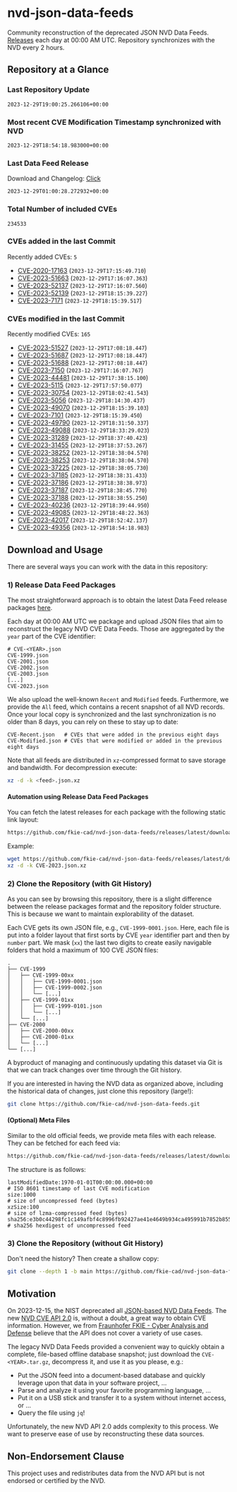 # nvd-json-data-feeds

Community reconstruction of the deprecated JSON NVD Data Feeds. 
[Releases](https://github.com/fkie-cad/nvd-json-data-feeds/releases/latest) each day at 00:00 AM UTC.
Repository synchronizes with the NVD every 2 hours.

## Repository at a Glance

### Last Repository Update

```plain
2023-12-29T19:00:25.266106+00:00
```

### Most recent CVE Modification Timestamp synchronized with NVD

```plain
2023-12-29T18:54:18.983000+00:00
```

### Last Data Feed Release

Download and Changelog: [Click](https://github.com/fkie-cad/nvd-json-data-feeds/releases/latest)

```plain
2023-12-29T01:00:28.272932+00:00
```

### Total Number of included CVEs

```plain
234533
```

### CVEs added in the last Commit

Recently added CVEs: `5`

* [CVE-2020-17163](CVE-2020/CVE-2020-171xx/CVE-2020-17163.json) (`2023-12-29T17:15:49.710`)
* [CVE-2023-51663](CVE-2023/CVE-2023-516xx/CVE-2023-51663.json) (`2023-12-29T17:16:07.363`)
* [CVE-2023-52137](CVE-2023/CVE-2023-521xx/CVE-2023-52137.json) (`2023-12-29T17:16:07.560`)
* [CVE-2023-52139](CVE-2023/CVE-2023-521xx/CVE-2023-52139.json) (`2023-12-29T18:15:39.227`)
* [CVE-2023-7171](CVE-2023/CVE-2023-71xx/CVE-2023-7171.json) (`2023-12-29T18:15:39.517`)


### CVEs modified in the last Commit

Recently modified CVEs: `165`

* [CVE-2023-51527](CVE-2023/CVE-2023-515xx/CVE-2023-51527.json) (`2023-12-29T17:08:18.447`)
* [CVE-2023-51687](CVE-2023/CVE-2023-516xx/CVE-2023-51687.json) (`2023-12-29T17:08:18.447`)
* [CVE-2023-51688](CVE-2023/CVE-2023-516xx/CVE-2023-51688.json) (`2023-12-29T17:08:18.447`)
* [CVE-2023-7150](CVE-2023/CVE-2023-71xx/CVE-2023-7150.json) (`2023-12-29T17:16:07.767`)
* [CVE-2023-44481](CVE-2023/CVE-2023-444xx/CVE-2023-44481.json) (`2023-12-29T17:38:15.100`)
* [CVE-2023-5115](CVE-2023/CVE-2023-51xx/CVE-2023-5115.json) (`2023-12-29T17:57:50.077`)
* [CVE-2023-30754](CVE-2023/CVE-2023-307xx/CVE-2023-30754.json) (`2023-12-29T18:02:41.543`)
* [CVE-2023-5056](CVE-2023/CVE-2023-50xx/CVE-2023-5056.json) (`2023-12-29T18:14:30.437`)
* [CVE-2023-49070](CVE-2023/CVE-2023-490xx/CVE-2023-49070.json) (`2023-12-29T18:15:39.103`)
* [CVE-2023-7101](CVE-2023/CVE-2023-71xx/CVE-2023-7101.json) (`2023-12-29T18:15:39.450`)
* [CVE-2023-49790](CVE-2023/CVE-2023-497xx/CVE-2023-49790.json) (`2023-12-29T18:31:50.337`)
* [CVE-2023-49088](CVE-2023/CVE-2023-490xx/CVE-2023-49088.json) (`2023-12-29T18:33:29.023`)
* [CVE-2023-31289](CVE-2023/CVE-2023-312xx/CVE-2023-31289.json) (`2023-12-29T18:37:40.423`)
* [CVE-2023-31455](CVE-2023/CVE-2023-314xx/CVE-2023-31455.json) (`2023-12-29T18:37:53.267`)
* [CVE-2023-38252](CVE-2023/CVE-2023-382xx/CVE-2023-38252.json) (`2023-12-29T18:38:04.570`)
* [CVE-2023-38253](CVE-2023/CVE-2023-382xx/CVE-2023-38253.json) (`2023-12-29T18:38:04.570`)
* [CVE-2023-37225](CVE-2023/CVE-2023-372xx/CVE-2023-37225.json) (`2023-12-29T18:38:05.730`)
* [CVE-2023-37185](CVE-2023/CVE-2023-371xx/CVE-2023-37185.json) (`2023-12-29T18:38:31.433`)
* [CVE-2023-37186](CVE-2023/CVE-2023-371xx/CVE-2023-37186.json) (`2023-12-29T18:38:38.973`)
* [CVE-2023-37187](CVE-2023/CVE-2023-371xx/CVE-2023-37187.json) (`2023-12-29T18:38:45.770`)
* [CVE-2023-37188](CVE-2023/CVE-2023-371xx/CVE-2023-37188.json) (`2023-12-29T18:38:55.250`)
* [CVE-2023-40236](CVE-2023/CVE-2023-402xx/CVE-2023-40236.json) (`2023-12-29T18:39:44.950`)
* [CVE-2023-49085](CVE-2023/CVE-2023-490xx/CVE-2023-49085.json) (`2023-12-29T18:48:22.363`)
* [CVE-2023-42017](CVE-2023/CVE-2023-420xx/CVE-2023-42017.json) (`2023-12-29T18:52:42.137`)
* [CVE-2023-49356](CVE-2023/CVE-2023-493xx/CVE-2023-49356.json) (`2023-12-29T18:54:18.983`)


## Download and Usage

There are several ways you can work with the data in this repository:

### 1) Release Data Feed Packages

The most straightforward approach is to obtain the latest Data Feed release packages [here](https://github.com/fkie-cad/nvd-json-data-feeds/releases/latest).

Each day at 00:00 AM UTC we package and upload JSON files that aim to reconstruct the legacy NVD CVE Data Feeds.
Those are aggregated by the `year` part of the CVE identifier:

```
# CVE-<YEAR>.json
CVE-1999.json
CVE-2001.json
CVE-2002.json
CVE-2003.json
[...]
CVE-2023.json
```

We also upload the well-known `Recent` and `Modified` feeds.
Furthermore, we provide the `All` feed, which contains a recent snapshot of all NVD records.
Once your local copy is synchronized and the last synchronization is no older than 8 days, you can rely on these to stay up to date:

```plain
CVE-Recent.json   # CVEs that were added in the previous eight days
CVE-Modified.json # CVEs that were modified or added in the previous eight days
```

Note that all feeds are distributed in `xz`-compressed format to save storage and bandwidth.
For decompression execute:

```sh
xz -d -k <feed>.json.xz
```


#### Automation using Release Data Feed Packages

You can fetch the latest releases for each package with the following static link layout:

```sh
https://github.com/fkie-cad/nvd-json-data-feeds/releases/latest/download/CVE-<YEAR>.json.xz
```

Example:

```sh
wget https://github.com/fkie-cad/nvd-json-data-feeds/releases/latest/download/CVE-2023.json.xz
xz -d -k CVE-2023.json.xz
```



### 2) Clone the Repository (with Git History)

As you can see by browsing this repository, there is a slight difference between the release packages format and the repository folder structure.
This is because we want to maintain explorability of the dataset.

Each CVE gets its own JSON file, e.g., `CVE-1999-0001.json`.
Here, each file is put into a folder layout that first sorts by CVE `year` identifier part and then by `number` part.
We mask (`xx`) the last two digits to create easily navigable folders that hold a maximum of 100 CVE JSON files:

```plain
.
├── CVE-1999
│   ├── CVE-1999-00xx
│   │   ├── CVE-1999-0001.json
│   │   ├── CVE-1999-0002.json
│   │   └── [...]
│   ├── CVE-1999-01xx
│   │   ├── CVE-1999-0101.json
│   │   └── [...]
│   └── [...]
├── CVE-2000
│   ├── CVE-2000-00xx
│   ├── CVE-2000-01xx
│   └── [...]
└── [...]
```

A byproduct of managing and continuously updating this dataset via Git is that we can track changes over time through the Git history.

If you are interested in having the NVD data as organized above, including the historical data of changes, just clone this repository (large!):

```sh
git clone https://github.com/fkie-cad/nvd-json-data-feeds.git
```

#### (Optional) Meta Files

Similar to the old official feeds, we provide meta files with each release. They can be fetched for each feed via:

```sh
https://github.com/fkie-cad/nvd-json-data-feeds/releases/latest/download/CVE-<YEAR>.meta
```

The structure is as follows:

```plain
lastModifiedDate:1970-01-01T00:00:00.000+00:00                          # ISO 8601 timestamp of last CVE modification
size:1000                                                               # size of uncompressed feed (bytes)
xzSize:100                                                              # size of lzma-compressed feed (bytes)
sha256:e3b0c44298fc1c149afbf4c8996fb92427ae41e4649b934ca495991b7852b855 # sha256 hexdigest of uncompressed feed
```


### 3) Clone the Repository (without Git History)

Don't need the history? Then create a shallow copy:

```sh
git clone --depth 1 -b main https://github.com/fkie-cad/nvd-json-data-feeds.git
```

## Motivation

On 2023-12-15, the NIST deprecated all [JSON-based NVD Data Feeds](https://nvd.nist.gov/vuln/data-feeds#divRetirementBanner-1).
The new [NVD CVE API 2.0](https://nvd.nist.gov/developers/vulnerabilities) is, without a doubt, a great way to obtain CVE information.
However, we from [Fraunhofer FKIE - Cyber Analysis and Defense](https://www.fkie.fraunhofer.de/en/departments/cad.html) believe that the API does not cover a variety of use cases.

The legacy NVD Data Feeds provided a convenient way to quickly obtain a complete, file-based offline database snapshot; just download the `CVE-<YEAR>.tar.gz`, decompress it, and use it as you please, e.g.:

* Put the JSON feed into a document-based database and quickly leverage upon that data in your software project, ...
* Parse and analyze it using your favorite programming language, ...
* Put it on a USB stick and transfer it to a system without internet access, or ...
* Query the file using `jq`!

Unfortunately, the new NVD API 2.0 adds complexity to this process.
We want to preserve ease of use by reconstructing these data sources.

## Non-Endorsement Clause

This project uses and redistributes data from the NVD API but is not endorsed or certified by the NVD.
